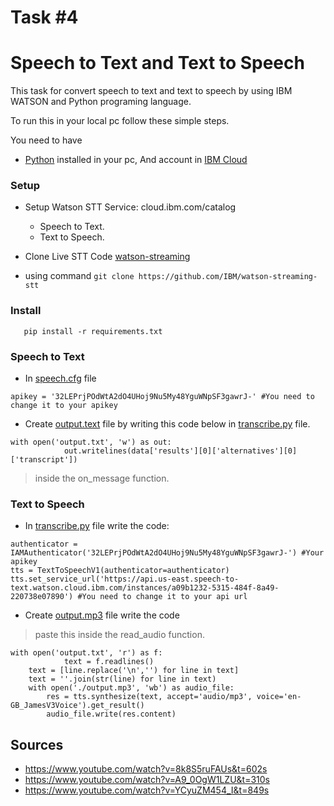 Task #4 
=
Speech to Text and Text to Speech
=

This task for convert speech to text and text to speech by using IBM WATSON and Python programing language.

To run this in your local pc follow these simple steps.

You need to have
* [Python](https://www.python.org/downloads/) installed in your pc, And account in [IBM Cloud](https://cloud.ibm.com)

### Setup
* Setup Watson STT Service: cloud.ibm.com/catalog 
  * Speech to Text. 
  * Text to Speech.
 
* Clone Live STT Code [watson-streaming](https://github.com/IBM/watson-streaming-stt) 
* using command  ```git clone https://github.com/IBM/watson-streaming-stt ```

### Install
```
   pip install -r requirements.txt
``` 

### Speech to Text 
* In [speech.cfg](https://github.com/oaq509/smartMethod/blob/main/SpeechToText_and_TextToSpeech/speech.cfg) file
``` 
apikey = '32LEPrjPOdWtA2dO4UHoj9Nu5My48YguWNpSF3gawrJ-' #You need to change it to your apikey
```
* Create [output.text](https://github.com/oaq509/smartMethod/blob/main/SpeechToText_and_TextToSpeech/output.txt) file by writing this code below in [transcribe.py](https://github.com/oaq509/smartMethod/blob/main/SpeechToText_and_TextToSpeech/transcribe.py) file.
```
with open('output.txt', 'w') as out:
            out.writelines(data['results'][0]['alternatives'][0]['transcript'])
```
> inside the on_message function. 


### Text to Speech
* In [transcribe.py](https://github.com/oaq509/smartMethod/blob/main/SpeechToText_and_TextToSpeech/transcribe.py) file write the code: 
```
authenticator = IAMAuthenticator('32LEPrjPOdWtA2dO4UHoj9Nu5My48YguWNpSF3gawrJ-') #Your apikey
tts = TextToSpeechV1(authenticator=authenticator)
tts.set_service_url('https://api.us-east.speech-to-text.watson.cloud.ibm.com/instances/a09b1232-5315-484f-8a49-220738e07890') #You need to change it to your api url
```
* Create [output.mp3](https://github.com/oaq509/smartMethod/blob/main/SpeechToText_and_TextToSpeech/output.mp3) file write the code 
> paste this inside the read_audio function. 
```
with open('output.txt', 'r') as f:
            text = f.readlines()
    text = [line.replace('\n','') for line in text]
    text = ''.join(str(line) for line in text)
    with open('./output.mp3', 'wb') as audio_file:
        res = tts.synthesize(text, accept='audio/mp3', voice='en-GB_JamesV3Voice').get_result()
        audio_file.write(res.content)
```



## Sources 

- https://www.youtube.com/watch?v=8k8S5ruFAUs&t=602s
- https://www.youtube.com/watch?v=A9_0OgW1LZU&t=310s
- https://www.youtube.com/watch?v=YCyuZM454_I&t=849s



